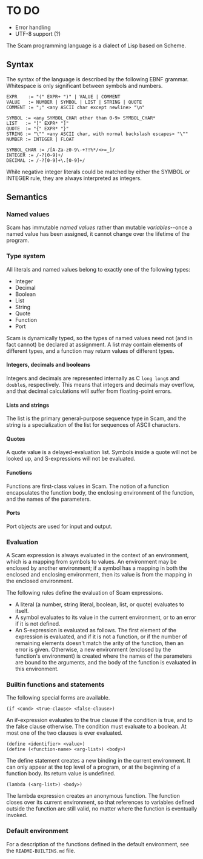 # TO DO
- Error handling
- UTF-8 support (?)

The Scam programming language is a dialect of Lisp based on Scheme.

## Syntax
The syntax of the language is described by the following EBNF grammar. Whitespace is only significant between symbols and numbers.

    EXPR    := "(" EXPR+ ")" | VALUE | COMMENT
    VALUE   := NUMBER | SYMBOL | LIST | STRING | QUOTE
    COMMENT := ";" <any ASCII char except newline> "\n"

    SYMBOL := <any SYMBOL_CHAR other than 0-9> SYMBOL_CHAR*
    LIST   := "[" EXPR* "]"
    QUOTE  := "{" EXPR* "}"
    STRING := "\"" <any ASCII char, with normal backslash escapes> "\""
    NUMBER := INTEGER | FLOAT

    SYMBOL_CHAR := /[A-Za-z0-9\-+?!%*/<>=_]/
    INTEGER := /-?[0-9]+/
    DECIMAL := /-?[0-9]+\.[0-9]+/

While negative integer literals could be matched by either the SYMBOL or INTEGER rule, they are always interpreted as integers.

## Semantics
### Named values
Scam has immutable *named values* rather than mutable *variables*--once a named value has been assigned, it cannot change over the lifetime of the program.

### Type system
All literals and named values belong to exactly one of the following types:

- Integer
- Decimal
- Boolean
- List
- String
- Quote
- Function
- Port

Scam is dynamically typed, so the types of named values need not (and in fact cannot) be declared at assignment. A list may contain elements of different types, and a function may return values of different types.

#### Integers, decimals and booleans
Integers and decimals are represented internally as C `long long`s and `double`s, respectively. This means that integers and decimals may overflow, and that decimal calculations will suffer from floating-point errors.

#### Lists and strings
The list is the primary general-purpose sequence type in Scam, and the string is a specialization of the list for sequences of ASCII characters.

#### Quotes
A quote value is a delayed-evaluation list. Symbols inside a quote will not be looked up, and S-expressions will not be evaluated.

#### Functions
Functions are first-class values in Scam. The notion of a function encapsulates the function body, the enclosing environment of the function, and the names of the parameters.

#### Ports
Port objects are used for input and output.

### Evaluation
A Scam expression is always evaluated in the context of an environment, which is a mapping from symbols to values. An environment may be enclosed by another environment; if a symbol has a mapping in both the enclosed and enclosing environment, then its value is from the mapping in the enclosed environment.

The following rules define the evaluation of Scam expressions.

- A literal (a number, string literal, boolean, list, or quote) evaluates to itself.
- A symbol evaluates to its value in the current environment, or to an error if it is not defined.
- An S-expression is evaluated as follows. The first element of the expression is evaluated, and if it is not a function, or if the number of remaining elements doesn't match the arity of the function, then an error is given. Otherwise, a new environment (enclosed by the function's environment) is created where the names of the parameters are bound to the arguments, and the body of the function is evaluated in this environment.

### Builtin functions and statements
The following special forms are available.

    (if <cond> <true-clause> <false-clause>)

An if-expression evaluates to the true clause if the condition is true, and to the false clause otherwise. The condition must evaluate to a boolean. At most one of the two clauses is ever evaluated.

    (define <identifier> <value>)
    (define (<function-name> <arg-list>) <body>)

The define statement creates a new binding in the current environment. It can only appear at the top level of a program, or at the beginning of a function body. Its return value is undefined.

    (lambda (<arg-list>) <body>)

The lambda expression creates an anonymous function. The function closes over its current environment, so that references to variables defined outside the function are still valid, no matter where the function is eventually invoked.

### Default environment
For a description of the functions defined in the default environment, see the `README-BUILTINS.md` file.
